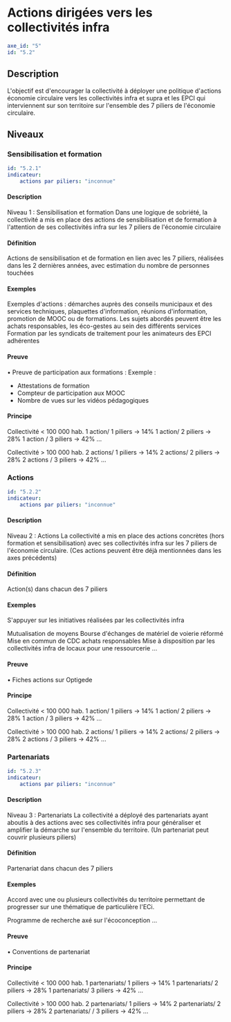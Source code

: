 # Actions dirigées vers les collectivités infra
```yaml
axe_id: "5"
id: "5.2"
```
## Description
L'objectif est d'encourager la collectivité à déployer une politique d'actions économie circulaire vers les collectivités infra et supra et les EPCI qui interviennent sur son territoire sur l'ensemble des 7 piliers de l'économie circulaire.

## Niveaux
### Sensibilisation et formation
```yaml
id: "5.2.1"
indicateur: 
    actions par piliers: "inconnue"
```

#### Description
Niveau 1 : Sensibilisation et formation
Dans une logique de sobriété, la collectivité a mis en place des actions de sensibilisation et de formation à l'attention de ses collectivités infra sur les 7 piliers de l'économie circulaire

#### Définition
Actions de sensibilisation et de formation en lien avec les 7 piliers, réalisées dans les 2 dernières années, avec estimation du nombre de personnes touchées

#### Exemples
Exemples d'actions : démarches auprès des conseils municipaux et des services techniques, plaquettes d'information, réunions d'information, promotion de MOOC ou de formations.
Les sujets abordés peuvent être les achats responsables, les éco-gestes au sein des différents services
Formation par les syndicats de traitement pour les animateurs des EPCI adhérentes

#### Preuve
• Preuve de participation aux formations :
Exemple :
- Attestations de formation
- Compteur de participation aux MOOC
- Nombre de vues sur les vidéos pédagogiques

#### Principe
Collectivité < 100 000 hab. 
1 action/ 1 piliers → 14%
1 action/ 2 piliers → 28%
1 action / 3 piliers → 42%
…

Collectivité > 100 000 hab. 
2 actions/ 1 piliers → 14%
2 actions/ 2 piliers → 28%
2 actions / 3 piliers → 42%
…


### Actions
```yaml
id: "5.2.2"
indicateur: 
    actions par piliers: "inconnue"
```

#### Description
Niveau 2 : Actions
La collectivité a mis en place des actions concrètes (hors formation et sensibilisation) avec ses collectivités infra sur les 7 piliers de l'économie circulaire.
(Ces actions peuvent être déjà mentionnées dans les axes précédents)

#### Définition
Action(s) dans chacun des 7 piliers

#### Exemples
S'appuyer sur les initiatives réalisées par les collectivités infra

Mutualisation de moyens
Bourse d'échanges de matériel de voierie réformé
Mise en commun de CDC achats responsables
Mise à disposition par les collectivités infra de locaux pour une ressourcerie
...

#### Preuve
• Fiches actions sur Optigede

#### Principe
Collectivité < 100 000 hab. 
1 action/ 1 piliers → 14%
1 action/ 2 piliers → 28%
1 action / 3 piliers → 42%
…

Collectivité > 100 000 hab. 
2 actions/ 1 piliers → 14%
2 actions/ 2 piliers → 28%
2 actions / 3 piliers → 42%
...



### Partenariats
```yaml
id: "5.2.3"
indicateur: 
    actions par piliers: "inconnue"
```

#### Description
Niveau 3 : Partenariats
La collectivité a déployé des partenariats ayant aboutis à des actions avec ses collectivités infra pour généraliser et amplifier la démarche sur l'ensemble du territoire.
(Un partenariat peut couvrir plusieurs piliers)

#### Définition
Partenariat dans chacun des 7 piliers

#### Exemples
Accord avec une ou plusieurs collectivités du territoire permettant de progresser sur une thématique de particulière l'ECi.

Programme de recherche axé sur l'écoconception
…

#### Preuve
• Conventions de partenariat

#### Principe
Collectivité < 100 000 hab. 
1 partenariats/ 1 piliers → 14%
1 partenariats/ 2 piliers → 28%
1 partenariats/ 3 piliers → 42%
…

Collectivité > 100 000 hab. 
2 partenariats/ 1 piliers → 14%
2 partenariats/ 2 piliers → 28%
2 partenariats/ / 3 piliers → 42%
…


